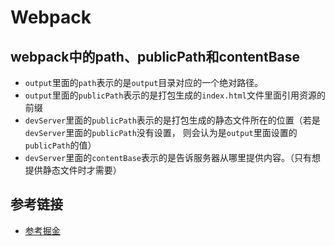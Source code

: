 # Webpack
## webpack中的path、publicPath和contentBase
- `output`里面的`path`表示的是`output`目录对应的一个绝对路径。
- `output`里面的`publicPath`表示的是打包生成的`index.html`文件里面引用资源的前缀
- `devServer`里面的`publicPath`表示的是打包生成的静态文件所在的位置（若是`devServer`里面的`publicPath`没有设置，
    则会认为是`output`里面设置的`publicPath`的值）
- `devServer`里面的`contentBase`表示的是告诉服务器从哪里提供内容。（只有想提供静态文件时才需要）

## 参考链接
- [参考掘金](https://juejin.im/post/5bb085dd6fb9a05cd24da5cf)
